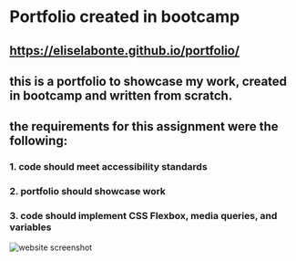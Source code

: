 # Portfolio created in bootcamp

## https://eliselabonte.github.io/portfolio/

## this is a portfolio to showcase my work, created in bootcamp and written from scratch.

## the requirements for this assignment were the following:

### 1. code should meet accessibility standards
### 2. portfolio should showcase work
### 3. code should implement CSS Flexbox, media queries, and variables

![website screenshot](https://github.com/[eliselabonte]/[portfolio]/assets/[main]/portfolio-img.png?raw=true)
